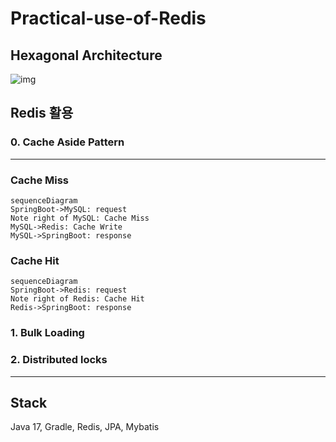 # Practical-use-of-Redis



## Hexagonal Architecture

![img](https://miro.medium.com/v2/resize:fit:700/1*JOSyX8Ck85HrJ2WhU_jMcQ.png)

## Redis 활용



### 0. Cache Aside Pattern

---

### Cache Miss



```mermaid
sequenceDiagram
SpringBoot->MySQL: request
Note right of MySQL: Cache Miss
MySQL->Redis: Cache Write
MySQL->SpringBoot: response
```

### Cache Hit

```mermaid
sequenceDiagram
SpringBoot->Redis: request
Note right of Redis: Cache Hit
Redis->SpringBoot: response
```

### 1. Bulk Loading



### 2. Distributed locks





---



## Stack

Java 17, Gradle, Redis, JPA, Mybatis





